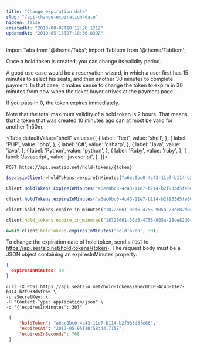 ```yaml
---
title: "Change expiration date"
slug: "/api-change-expiration-date"
hidden: false
createdAt: "2018-08-02T10:12:28.121Z"
updatedAt: "2019-05-15T07:18:30.839Z"
---
```


import Tabs from '@theme/Tabs';
import TabItem from '@theme/TabItem';

Once a hold token is created, you can change its validity period. 

A good use case would be a reservation wizard, in which a user first has 15 minutes to select his seats, and then another 30 minutes to complete payment. In that case, it makes sense to change the token to expire in 30 minutes from now when the ticket buyer arrives at the payment page. 

If you pass in 0, the token expires immediately.

Note that the total maximum validity of a hold token is 2 hours. That means that a token that was created 10 minutes ago can at most be valid for another 1h50m.




<Tabs 
  defaultValue="shell"
  values={[
{ label: 'Text', value: 'shell', },
{ label: 'PHP', value: 'php', },
{ label: 'C#', value: 'csharp', },
{ label: 'Java', value: 'java', },
{ label: 'Python', value: 'python', },
{ label: 'Ruby', value: 'ruby', },
{ label: 'Javascript', value: 'javascript', },
]}>
<TabItem value='shell'>

```shell
POST https://api.seatsio.net/hold-tokens/{token}
```

</TabItem>
<TabItem value='php'>

```php
$seatsioClient->holdTokens->expireInMinutes("a6ec0bc0-4c43-11e7-b114-b2f933d5fe66", 30);
```

</TabItem>
<TabItem value='csharp'>

```csharp
Client.HoldTokens.ExpireInMinutes("a6ec0bc0-4c43-11e7-b114-b2f933d5fe66", 30);
```

</TabItem>
<TabItem value='java'>

```java
client.holdTokens.expireInMinutes("a6ec0bc0-4c43-11e7-b114-b2f933d5fe66", 30);
```

</TabItem>
<TabItem value='python'>

```python
client.hold_tokens.expire_in_minutes("18725661-36d6-4755-905a-28ce82d0c2d5", 30)
```

</TabItem>
<TabItem value='ruby'>

```ruby
client.hold_tokens.expire_in_minutes("18725661-36d6-4755-905a-28ce82d0c2d5", 30)

```

</TabItem>
<TabItem value='javascript'>

```javascript
await client.holdTokens.expiresInMinutes('holdToken', 30);
```

</TabItem>
</Tabs>




To change the expiration date of hold token, send a `POST` to https://api.seatsio.net/hold-tokens/{token}. The request body must be a JSON object containing an expiresInMinutes property:

```json
{
  expiresInMinutes: 30
}
```



```shell
curl -X POST https://api.seatsio.net/hold-tokens/a6ec0bc0-4c43-11e7-b114-b2f933d5fe66 \
-u aSecretKey: \
-H "Content-Type: application/json" \
-d "{'expiresInMinutes': 30}"
```



```json
 {    
     "holdToken": "a6ec0bc0-4c43-11e7-b114-b2f933d5fe66",
     "expiresAt": "2017-05-05T10:58:44.715Z",
     "expiresInSeconds": 768
 }
```

